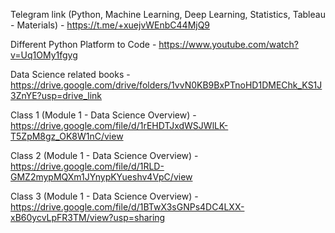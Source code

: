 Telegram link (Python, Machine Learning, Deep Learning, Statistics, Tableau - Materials) - https://t.me/+xuejvWEnbC44MjQ9 

Different Python Platform to Code - https://www.youtube.com/watch?v=Uq1OMy1fgyg 

Data Science related books - https://drive.google.com/drive/folders/1vvN0KB9BxPTnoHD1DMEChk_KS1J3ZnYE?usp=drive_link 

Class 1 (Module 1 - Data Science Overview) - https://drive.google.com/file/d/1rEHDTJxdWSJWlLK-T5ZpM8gz_OK8W1nC/view 

Class 2 (Module 1 - Data Science Overview) - https://drive.google.com/file/d/1RLD-GMZ2mypMQXm1JYnypKYueshv4VpC/view

Class 3 (Module 1 - Data Science Overview) - https://drive.google.com/file/d/1BTwX3sGNPs4DC4LXX-xB60ycvLpFR3TM/view?usp=sharing 
